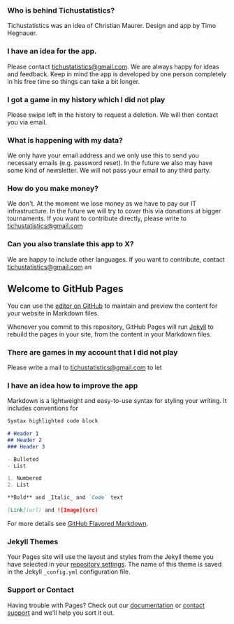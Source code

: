### Who is behind Tichustatistics?
Tichustatistics was an idea of Christian Maurer. Design and app by Timo Hegnauer.

### I have an idea for the app.
Please contact tichustatistics@gmail.com. We are always happy for ideas and feedback. Keep in mind the app is developed by one person completely in his free time so things can take a bit longer.

### I got a game in my history which I did not play
Please swipe left in the history to request a deletion. We will then contact you via email.

### What is happening with my data?
We only have your email address and we only use this to send you necessary emails (e.g. password reset). In the future we also may have some kind of newsletter. We will not pass your email to any third party.

### How do you make money?
We don't. At the moment we lose money as we have to pay our IT infrastructure. In the future we will try to cover this via donations at bigger tournaments. If you want to contribute directly, please write to  tichustatistics@gmail.com

### Can you also translate this app to X?
We are happy to include other languages. If you want to contribute, contact tichustatistics@gmail.com an


## Welcome to GitHub Pages

You can use the [editor on GitHub](https://github.com/timohe/tichu/edit/master/index.md) to maintain and preview the content for your website in Markdown files.

Whenever you commit to this repository, GitHub Pages will run [Jekyll](https://jekyllrb.com/) to rebuild the pages in your site, from the content in your Markdown files.

### There are games in my account that I did not play
Please write a mail to tichustatistics@gmail.com to let 

### I have an idea how to improve the app

Markdown is a lightweight and easy-to-use syntax for styling your writing. It includes conventions for

```markdown
Syntax highlighted code block

# Header 1
## Header 2
### Header 3

- Bulleted
- List

1. Numbered
2. List

**Bold** and _Italic_ and `Code` text

[Link](url) and ![Image](src)
```

For more details see [GitHub Flavored Markdown](https://guides.github.com/features/mastering-markdown/).

### Jekyll Themes

Your Pages site will use the layout and styles from the Jekyll theme you have selected in your [repository settings](https://github.com/timohe/tichu/settings). The name of this theme is saved in the Jekyll `_config.yml` configuration file.

### Support or Contact

Having trouble with Pages? Check out our [documentation](https://help.github.com/categories/github-pages-basics/) or [contact support](https://github.com/contact) and we’ll help you sort it out.
